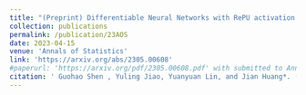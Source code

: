 ```yaml
---
title: "(Preprint) Differentiable Neural Networks with RePU activation: with applications to score estimation and isotonic regression."
collection: publications
permalink: /publication/23AOS
date: 2023-04-15
venue: 'Annals of Statistics'
link: 'https://arxiv.org/abs/2305.00608'
#paperurl: 'https://arxiv.org/pdf/2305.00608.pdf' with submitted to Annals of Statistics.
citation: ' Guohao Shen , Yuling Jiao, Yuanyuan Lin, and Jian Huang*. (2023). &quot;Differentiable Neural Networks with RePU activation: with applications to score estimation and isotonic regression. &quot; <i> .</i>'
---
```

